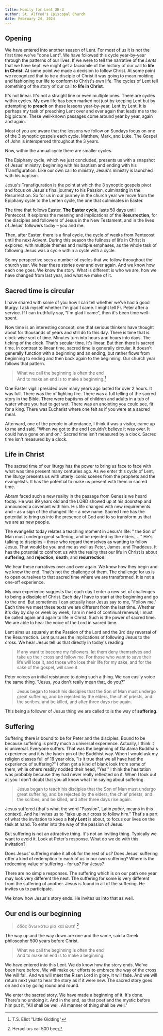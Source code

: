 ```yaml
---
title: Homily for Lent 2B-3
author: St. Alfred's Episcopal Church
date: February 24, 2024
---
```


## Opening

We have entered into another season of Lent. For most of us it is not the first time we've "done Lent". We have followed this cycle year-by-year through the patterns of our lives. If we were to tell the narrative of the *Lents* that we have kept, we might get a facisimile of the history of our call to **life in Christ**. At some point we made a decision to follow Christ. At some point we recognized that to be a disciple of Christ it was going to mean molding and fashioning our life to conform to Christ's own life. The cycles of Lent tell something of the story of our call to **life in Christ**.

It's not linear. It's not a straight line or even multiple ones. There are cycles within cycles. My own life has been marked not just by keeping Lent but by attempting to **preach** on these lessons year-by-year, Lent by Lent. It is perhaps my task of preaching Lent over and over again that leads me to the big picture. These well-known passages come around year by year, again and again. 
 
Most of you are aware that the lessons we follow on Sundays focus on one of the 3 synoptic gospels each cycle. Matthew, Mark, and Luke. The Gospel of John is interspersed throughout the 3 years. 

Now, within the annual cycle there are smaller cycles. 

The Epiphany cycle, which we just concluded, presents us with a snapshot of Jesus' ministry, beginning with his baptism and ending with his Transfiguration. Like our own call to ministry, Jesus's ministry is launched with his baptism.

Jesus's Transfiguration is the point at which the 3 synoptic gospels pivot and focus on Jesus's final journey to his Passion, culminating in the Resurrection. So for us in our journey in the church year we move from the Epiphany cycle to the Lenten cycle, the one that culminates in Easter.

The time that follows Easter, **The Easter cycle**, lasts 50 days until Pentecost. It explores the meaning and implications of the **Resurrection**, for the disciples and followers of Jesus in the New Testament, and in the lives of Jesus' followers today – you and me.

Then, after Easter, there is a final cycle, the cycle of weeks from Pentecost until the next Advent. During this season the fullness of life in Christ is explored, with multiple themes and multiple emphases, as the whole task of following Jesus was a cycle within a cycle with a cycle. 

So my perspective sees a number of cycles that we follow throughout the church year. We hear these stories over and over again. And we know how each one goes. We know the story. What is different is who we are, how we have changed from last year, and  what we make of it.

## Sacred time is circular

I have shared with some of you how I can tell whether we've had a good liturgy. I ask myself whether I'm glad I came. I might tell Fr. Peter after a service. If I can truthfully say, "I'm glad I came", then it's been time well-spent.  

Now time is an interesting concept, one that serious thinkers have thought about for thousands of years and still do to this day. There is time that is clock-wise sort of time. Minutes turn into hours and hours into days. The ticking of the clock. That's secular time. It's linear. But then there is sacred time. In contrast to linear time, sacred time is generally circular.  It doesn't generally function with a beginning and an ending, but rather flows from beginning to ending and then back again to the beginning. Our church year follows that pattern.  

> What we call the beginning is often the end\
> And to make an end is to make a beginning.[^2]

One Easter vigil I presided over many years ago lasted for over 2 hours. It was full. There was the of lighting fire. There was a full telling of the sacred story in the Bible. There were baptisms of children and adults in a tub of water where you had to get wet. There was an anointing you could see, fit for a king. There was Eucharist where one felt as if you were at a sacred meal. 

Afterward, one of the people in attendance, I think it was a visitor, came up to me and said, "When we got to the end I couldn't believe it was over. It could have gone on and on." Sacred time isn't measured by a clock. Sacred time isn't measured by a clock.

## Life in Christ

The sacred time of our liturgy has the power to bring us face to face with what was time present many centuries ago. As we enter this cycle of Lent, the liturgy presents us with utterly iconic scenes from the prophets and the evangelists. It has the potential to make us present with them in sacred time.

Abram faced such a new reality in the passage from Genesis we heard today. He was 99 years old and the LORD showed up at his doorstep and announced a covenant with him. His life changed with new requirements and – as a sign of the changed life – a new name. Sacred time has the potential to bring us into the presence of God and to so transform us that we are as new people.

The evangelist today relates a teaching moment in Jesus's life: " the Son of Man must undergo great suffering, and be rejected by the elders, ..."  He's talking to disciples – those who regard themselves as wanting to follow Jesus. That would be you and me as well as Peter, James, and Thaddeus.  It has the potential to confront us with the reality that our life in Christ is about **suffering**, and **rejection**, **death**, and **resurrection**. 

We hear these narratives over and over again. We know how they begin and we know the end. That's not the challenge of them. The challenge for us is to open ourselves to that sacred time where we are transformed. It is not a one-off experience. 

My own experience suggests that each day I enter a new set of challenges to being a disciple of Christ. Each day I have to start at the beginning and go to the end. But sometimes I can actually hear Jesus say to me, "Follow me." Each time we meet these texts we are different from the last time. Whether it's day by day or week by week, I am in need of continual renewal, I must be called again and again to life in Christ. Such is the power of sacred time. We are able to hear the voice of the Lord in sacred time.

Lent aims us squarely at the Passion of the Lord and the 3rd day reversal of the Resurrection. Lent pursues the implications of following Jesus to the cross. We hear Jesus tell us that directly in today's reading:

> If any want to become my followers, let them deny themselves and take up their cross and follow me. For those who want to save their life will lose it, and those who lose their life for my sake, and for the sake of the gospel, will save it.

Peter voices an initial resistance to doing such a thing. We can easily voice the same thing. "Jesus, you don't really mean that, do you?"

> Jesus began to teach his disciples that the Son of Man must undergo great suffering, and be rejected by the elders, the chief priests, and the scribes, and be killed, and after three days rise again.

This being a follower of Jesus thing we are called to is the way of **suffering**.

## Suffering

Suffering there is bound to be for Peter and the disciples. Bound to be because suffering is pretty much a universal experience. Actually, I think it is universal. Everyone suffers. That was the beginning of Gautama Buddha's experience and it is the lynch-pin of the Buddhist way. When I would ask my religion classes full of 18 year olds, "Is it true that we all have had the experience of suffering?" I often get a kind of blank look from some of them, while others readily nodded their head, "Yes." I think the hesitation was probably because they had never really reflected on it. When I look out at you I don't doubt that you all know what I'm saying about suffering. 

> Jesus began to teach his disciples that the Son of Man must undergo great suffering, and be rejected by the elders, the chief priests, and the scribes, and be killed, and after three days rise again.

Jesus suffered (that's what the word "Passion", Latin *patior*,  means in this context). And he invites us to "take up our cross to follow him." That's a part of what the invitation to keep a **holy Lent** is about, to focus our lives on the task at hand. To enter into the way of the passion of Jesus.

But suffering is not an attractive thing. It's not an inviting thing. Typically we want to avoid it. Look at Peter's response. What do we do with this invitation? 

Does Jesus' suffering make it all ok for the rest of us? Does Jesus' suffering offer a kind of redemption to each of us in our own suffering? Where is the redeeming value of suffering – for us? For Jesus? 

There are no simple responses. The suffering which is on our path one year may look very different the next. The suffering for some is very different from the suffering of another. Jesus is found in all of the suffering. He invites us to participate. 

We know how Jesus's story ends. He invites us into that as well.

## Our end is our beginning

> ὁδὸς ἄνω κάτω μία καὶ ὡυτή.[^3] 

The way up and the way down are one and the same, said a Greek philosopher 500 years before Christ. 

> What we call the beginning is often the end\
> And to make an end is to make a beginning.

We have entered into this Lent. We do know how the story ends. We've been here before. We will make our efforts to embrace the way of the cross. We will fail. And we will meet the Risen Lord in glory. It will fade. And we will return next year to hear the story as if it were new. The sacred story goes on and on by going round and round. 

We enter the sacred story. We have made a beginning of it. It's done. There's no undoing it. And in the end, as that poet and the mystic before him put it, "All shall be well. All manner of thing shall be well."

[^1]: A circular or spiral motion or form, especially a circular ocean current.
[^2]: T.S. Eliot "Little Gidding"
[^3]: Heraclitus ca. 500 bce
